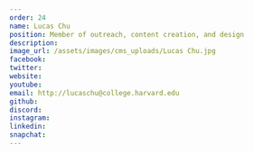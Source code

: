 ```yaml
---
order: 24
name: Lucas Chu
position: Member of outreach, content creation, and design
description: 
image_url: /assets/images/cms_uploads/Lucas Chu.jpg
facebook: 
twitter: 
website: 
youtube: 
email: http://lucaschu@college.harvard.edu
github: 
discord: 
instagram: 
linkedin: 
snapchat: 
---
```

